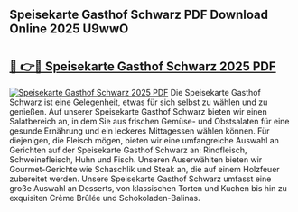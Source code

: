 ## Speisekarte Gasthof Schwarz PDF Download Online 2025 U9wwO

# <h2><a href="http://gcb9wq.nevu.top/?p=Speisekarte+Gasthof+Schwarz">🔗 👉🔴 Speisekarte Gasthof Schwarz 2025 PDF</a></h2>

[![Speisekarte Gasthof Schwarz 2025 PDF](https://i.imgur.com/dBaPXMq.png)](http://gcb9wq.nevu.top/?p=Speisekarte+Gasthof+Schwarz)
Die Speisekarte Gasthof Schwarz ist eine Gelegenheit, etwas für sich selbst zu wählen und zu genießen. Auf unserer Speisekarte Gasthof Schwarz bieten wir einen Salatbereich an, in dem Sie aus frischen Gemüse- und Obstsalaten für eine gesunde Ernährung und ein leckeres Mittagessen wählen können. Für diejenigen, die Fleisch mögen, bieten wir eine umfangreiche Auswahl an Gerichten auf der Speisekarte Gasthof Schwarz an: Rindfleisch, Schweinefleisch, Huhn und Fisch. Unseren Auserwählten bieten wir Gourmet-Gerichte wie Schaschlik und Steak an, die auf einem Holzfeuer zubereitet werden. Unsere Speisekarte Gasthof Schwarz umfasst eine große Auswahl an Desserts, von klassischen Torten und Kuchen bis hin zu exquisiten Crème Brûlée und Schokoladen-Balinas.
